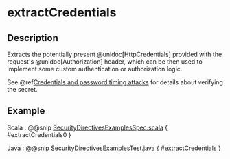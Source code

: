 # extractCredentials

## Description

Extracts the potentially present @unidoc[HttpCredentials] provided with the request's @unidoc[Authorization] header,
which can be then used to implement some custom authentication or authorization logic.

See @ref[Credentials and password timing attacks](index.md#credentials-and-timing-attacks-java) for details about verifying the secret.

## Example

Scala
:  @@snip [SecurityDirectivesExamplesSpec.scala]($test$/scala/docs/http/scaladsl/server/directives/SecurityDirectivesExamplesSpec.scala) { #extractCredentials0 }

Java
:  @@snip [SecurityDirectivesExamplesTest.java]($test$/java/docs/http/javadsl/server/directives/SecurityDirectivesExamplesTest.java) { #extractCredentials }
